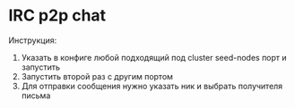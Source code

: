 # IRC p2p chat

Инструкция: 
1) Указать в конфиге любой подходящий под cluster seed-nodes порт и запустить
2) Запустить второй раз с другим портом
3) Для отправки сообщения нужно указать ник и выбрать получителя письма


